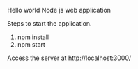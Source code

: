 Hello world Node js web application

Steps to start the application.

1. npm install
2. npm start

Access the server at http://localhost:3000/
